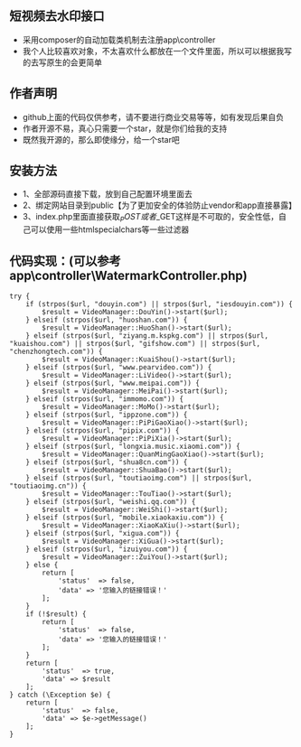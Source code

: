 ## 短视频去水印接口

* 采用composer的自动加载类机制去注册app\controller
* 我个人比较喜欢对象，不太喜欢什么都放在一个文件里面，所以可以根据我写的去写原生的会更简单

## 作者声明
* github上面的代码仅供参考，请不要进行商业交易等等，如有发现后果自负
* 作者开源不易，真心只需要一个star，就是你们给我的支持
* 既然我开源的，那么即使缘分，给一个star吧

## 安装方法

* 1、全部源码直接下载，放到自己配置环境里面去
* 2、绑定网站目录到public【为了更加安全的体验防止vendor和app直接暴露】
* 3、index.php里面直接获取$_POST或者$_GET这样是不可取的，安全性低，自己可以使用一些htmlspecialchars等一些过滤器


## 代码实现：(可以参考app\controller\WatermarkController.php)
````
try {
    if (strpos($url, "douyin.com") || strpos($url, "iesdouyin.com")) {
        $result = VideoManager::DouYin()->start($url);
    } elseif (strpos($url, "huoshan.com")) {
        $result = VideoManager::HuoShan()->start($url);
    } elseif (strpos($url, "ziyang.m.kspkg.com") || strpos($url, "kuaishou.com") || strpos($url, "gifshow.com") || strpos($url, "chenzhongtech.com")) {
        $result = VideoManager::KuaiShou()->start($url);
    } elseif (strpos($url, "www.pearvideo.com")) {
        $result = VideoManager::LiVideo()->start($url);
    } elseif (strpos($url, "www.meipai.com")) {
        $result = VideoManager::MeiPai()->start($url);
    } elseif (strpos($url, "immomo.com")) {
        $result = VideoManager::MoMo()->start($url);
    } elseif (strpos($url, "ippzone.com")) {
        $result = VideoManager::PiPiGaoXiao()->start($url);
    } elseif (strpos($url, "pipix.com")) {
        $result = VideoManager::PiPiXia()->start($url);
    } elseif (strpos($url, "longxia.music.xiaomi.com")) {
        $result = VideoManager::QuanMingGaoXiao()->start($url);
    } elseif (strpos($url, "shua8cn.com")) {
        $result = VideoManager::ShuaBao()->start($url);
    } elseif (strpos($url, "toutiaoimg.com") || strpos($url, "toutiaoimg.cn")) {
        $result = VideoManager::TouTiao()->start($url);
    } elseif (strpos($url, "weishi.qq.com")) {
        $result = VideoManager::WeiShi()->start($url);
    } elseif (strpos($url, "mobile.xiaokaxiu.com")) {
        $result = VideoManager::XiaoKaXiu()->start($url);
    } elseif (strpos($url, "xigua.com")) {
        $result = VideoManager::XiGua()->start($url);
    } elseif (strpos($url, "izuiyou.com")) {
        $result = VideoManager::ZuiYou()->start($url);
    } else {
        return [
            'status'  => false,
            'data' => '您输入的链接错误！'
        ];
    }
    if (!$result) {
        return [
            'status'  => false,
            'data' => '您输入的链接错误！'
        ];
    }
    return [
        'status'  => true,
        'data' => $result
    ];
} catch (\Exception $e) {
    return [
        'status'  => false,
        'data' => $e->getMessage()
    ];
}
````



